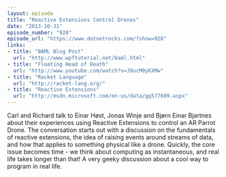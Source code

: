 ```yaml
---
layout: episode
title: "Reactive Extensions Control Drones"
date: "2013-10-31"
episode_number: "920"
episode_url: "https://www.dotnetrocks.com/?show=920"
links:
- title: "BAML Blog Post"
  url: "http://www.wpftutorial.net/baml.html"
- title: "Floating Head of Death"
  url: "http://www.youtube.com/watch?v=J9ucM0yKXMw"
- title: "Racket Language"
  url: "http://racket-lang.org/"
- title: "Reactive Extensions"
  url: "http://msdn.microsoft.com/en-us/data/gg577609.aspx"
---
```


Carl and Richard talk to Einar Høst, Jonas Winje and Bjørn Einar Bjartnes about their experiences using Reactive Extensions to control an AR Parrot Drone. The conversation starts out with a discussion on the fundamentals of reactive extensions, the idea of raising events around streams of data, and how that applies to something physical like a drone. Quickly, the core issue becomes time - we think about computing as instantaneous, and real life takes longer than that! A very geeky discussion about a cool way to program in real life.
